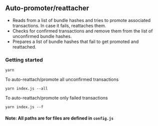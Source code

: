## Auto-promoter/reattacher

- Reads from a list of bundle hashes and tries to promote associated transactions. In case it fails, reattaches them.
- Checks for confirmed transactions and remove them from the list of unconfirmed bundle hashes.
- Prepares a list of bundle hashes that fail to get promoted and reattached.


### Getting started

```
yarn
```

To auto-reattach/promote all unconfirmed transactions
```
yarn index.js --all
```

To auto-reattach/promote only failed transactions
```
yarn index.js --f
```

#### Note: All paths are for files are defined in `config.js`
